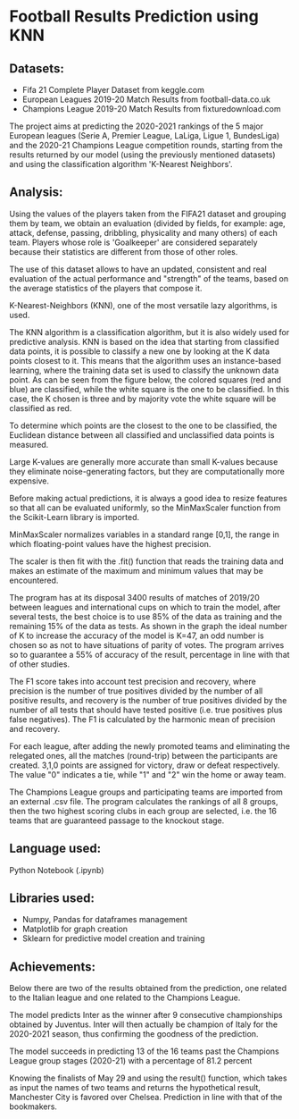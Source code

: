 # Football Results Prediction using KNN

## Datasets:
- Fifa 21 Complete Player Dataset from keggle.com
- European Leagues 2019-20 Match Results from football-data.co.uk
- Champions League 2019-20 Match Results from fixturedownload.com


The project aims at predicting the 2020-2021 rankings of the 5 major European leagues (Serie A, Premier League, LaLiga, Ligue 1, BundesLiga) and the 2020-21 Champions League competition rounds, starting from the results returned by our model (using the previously mentioned datasets) and using the classification algorithm 'K-Nearest Neighbors'.

## Analysis:

Using the values of the players taken from the FIFA21 dataset and grouping them by team, we obtain an evaluation (divided by fields, for example: age, attack, defense, passing, dribbling, physicality and many others) of each team. Players whose role is 'Goalkeeper' are considered separately because their statistics are different from those of other roles.

The use of this dataset allows to have an updated, consistent and real evaluation of the actual performance and "strength" of the teams, based on the average statistics of the players that compose it.

K-Nearest-Neighbors (KNN), one of the most versatile lazy algorithms, is used.

The KNN algorithm is a classification algorithm, but it is also widely used for predictive analysis. KNN is based on the idea that starting from classified data points, it is possible to classify a new one by looking at the K data points closest to it. This means that the algorithm uses an instance-based learning, where the training data set is used to classify the unknown data point. As can be seen from the figure below, the colored squares (red and blue) are classified, while the white square is the one to be classified. In this case, the K chosen is three and by majority vote the white square will be classified as red.

To determine which points are the closest to the one to be classified, the Euclidean distance between all classified and unclassified data points is measured.

Large K-values are generally more accurate than small K-values because they eliminate noise-generating factors, but they are computationally more expensive.

Before making actual predictions, it is always a good idea to resize features so that all can be evaluated uniformly, so the MinMaxScaler function from the Scikit-Learn library is imported.
 
MinMaxScaler normalizes variables in a standard range [0,1], the range in which floating-point values have the highest precision.

The scaler is then fit with the .fit() function that reads the training data and makes an estimate of the maximum and minimum values that may be encountered.


The program has at its disposal 3400 results of matches of 2019/20 between leagues and international cups on which to train the model, after several tests, the best choice is to use 85% of the data as training and the remaining 15% of the data as tests.
As shown in the graph the ideal number of K to increase the accuracy of the model is K=47, an odd number is chosen so as not to have situations of parity of votes. The program arrives so to guarantee a 55% of accuracy of the result, percentage in line with that of other studies.

The F1 score takes into account test precision and recovery, where precision is the number of true positives divided by the number of all positive results, and recovery is the number of true positives divided by the number of all tests that should have tested positive (i.e. true positives plus false negatives). The F1 is calculated by the harmonic mean of precision and recovery.

For each league, after adding the newly promoted teams and eliminating the relegated ones, all the matches (round-trip) between the participants are created. 3,1,0 points are assigned for victory, draw or defeat respectively. The value "0" indicates a tie, while "1" and "2" win the home or away team.
 
The Champions League groups and participating teams are imported from an external .csv file. The program calculates the rankings of all 8 groups, then the two highest scoring clubs in each group are selected, i.e. the 16 teams that are guaranteed passage to the knockout stage.

## Language used:

Python Notebook (.ipynb)

## Libraries used:

- Numpy, Pandas for dataframes management
- Matplotlib for graph creation
- Sklearn for predictive model creation and training

## Achievements:
Below there are two of the results obtained from the prediction, one related to the Italian league and one related to the Champions League.

The model predicts Inter as the winner after 9 consecutive championships obtained by Juventus. Inter will then actually be champion of Italy for the 2020-2021 season, thus confirming the goodness of the prediction.

The model succeeds in predicting 13 of the 16 teams past the Champions League group stages (2020-21) with a percentage of 81.2 percent

Knowing the finalists of May 29 and using the result() function, which takes as input the names of two teams and returns the hypothetical result, Manchester City is favored over Chelsea. Prediction in line with that of the bookmakers.

